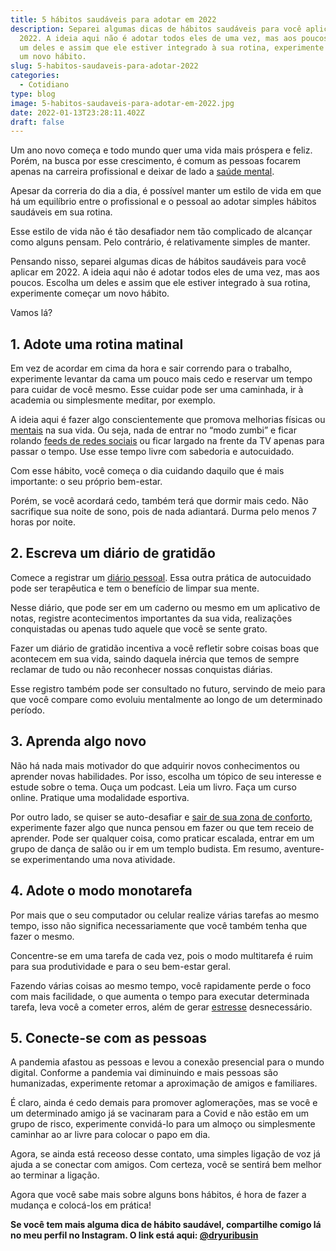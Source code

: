 ```yaml
---
title: 5 hábitos saudáveis para adotar em 2022
description: Separei algumas dicas de hábitos saudáveis para você aplicar em
  2022. A ideia aqui não é adotar todos eles de uma vez, mas aos poucos. Escolha
  um deles e assim que ele estiver integrado à sua rotina, experimente começar
  um novo hábito.
slug: 5-habitos-saudaveis-para-adotar-2022
categories:
  - Cotidiano
type: blog
image: 5-habitos-saudaveis-para-adotar-em-2022.jpg
date: 2022-01-13T23:28:11.402Z
draft: false
---
```


Um ano novo começa e todo mundo quer uma vida mais próspera e feliz. Porém, na busca por esse crescimento, é comum as pessoas focarem apenas na carreira profissional e deixar de lado a [saúde mental](https://yuribusin.com.br/7-habitos-boa-saude-mental/).

Apesar da correria do dia a dia, é possível manter um estilo de vida em que há um equilíbrio entre o profissional e o pessoal ao adotar simples hábitos saudáveis em sua rotina.

Esse estilo de vida não é tão desafiador nem tão complicado de alcançar como alguns pensam. Pelo contrário, é relativamente simples de manter.

Pensando nisso, separei algumas dicas de hábitos saudáveis para você aplicar em 2022. A ideia aqui não é adotar todos eles de uma vez, mas aos poucos. Escolha um deles e assim que ele estiver integrado à sua rotina, experimente começar um novo hábito.

Vamos lá?

## 1. Adote uma rotina matinal

Em vez de acordar em cima da hora e sair correndo para o trabalho, experimente levantar da cama um pouco mais cedo e reservar um tempo para cuidar de você mesmo. Esse cuidar pode ser uma caminhada, ir à academia ou simplesmente meditar, por exemplo.

A ideia aqui é fazer algo conscientemente que promova melhorias físicas ou [mentais](https://yuribusin.com.br/investir-saude-mental/) na sua vida. Ou seja, nada de entrar no “modo zumbi” e ficar rolando [feeds de redes sociais](https://yuribusin.com.br/como-as-redes-sociais-podem-deixar-ansioso/) ou ficar largado na frente da TV apenas para passar o tempo. Use esse tempo livre com sabedoria e autocuidado.

Com esse hábito, você começa o dia cuidando daquilo que é mais importante: o seu próprio bem-estar.

Porém, se você acordará cedo, também terá que dormir mais cedo. Não sacrifique sua noite de sono, pois de nada adiantará. Durma pelo menos 7 horas por noite.

## 2. Escreva um diário de gratidão

Comece a registrar um [diário pessoal](https://yuribusin.com.br/o-poder-da-reflexao-diaria/). Essa outra prática de autocuidado pode ser terapêutica e tem o benefício de limpar sua mente.

Nesse diário, que pode ser em um caderno ou mesmo em um aplicativo de notas, registre acontecimentos importantes da sua vida, realizações conquistadas ou apenas tudo aquele que você se sente grato.

Fazer um diário de gratidão incentiva a você refletir sobre coisas boas que acontecem em sua vida, saindo daquela inércia que temos de sempre reclamar de tudo ou não reconhecer nossas conquistas diárias.

Esse registro também pode ser consultado no futuro, servindo de meio para que você compare como evoluiu mentalmente ao longo de um determinado período.

## 3. Aprenda algo novo

Não há nada mais motivador do que adquirir novos conhecimentos ou aprender novas habilidades. Por isso, escolha um tópico de seu interesse e estude sobre o tema. Ouça um podcast. Leia um livro. Faça um curso online. Pratique uma modalidade esportiva.

Por outro lado, se quiser se auto-desafiar e [sair de sua zona de conforto](https://yuribusin.com.br/voce-e-uma-pessoa-acomodada-dicas-para-sair-da-zona-de-conforto/), experimente fazer algo que nunca pensou em fazer ou que tem receio de aprender. Pode ser qualquer coisa, como praticar escalada, entrar em um grupo de dança de salão ou ir em um templo budista. Em resumo, aventure-se experimentando uma nova atividade.

## 4. Adote o modo monotarefa

Por mais que o seu computador ou celular realize várias tarefas ao mesmo tempo, isso não significa necessariamente que você também tenha que fazer o mesmo.

Concentre-se em uma tarefa de cada vez, pois o modo multitarefa é ruim para sua produtividade e para o seu bem-estar geral.

Fazendo várias coisas ao mesmo tempo, você rapidamente perde o foco com mais facilidade, o que aumenta o tempo para executar determinada tarefa, leva você a cometer erros, além de gerar [estresse](https://yuribusin.com.br/5-maneiras-de-se-controlar-o-estresse/) desnecessário.

## 5. Conecte-se com as pessoas

A pandemia afastou as pessoas e levou a conexão presencial para o mundo digital. Conforme a pandemia vai diminuindo e mais pessoas são humanizadas, experimente retomar a aproximação de amigos e familiares.

É claro, ainda é cedo demais para promover aglomerações, mas se você e um determinado amigo já se vacinaram para a Covid e não estão em um grupo de risco, experimente convidá-lo para um almoço ou simplesmente caminhar ao ar livre para colocar o papo em dia.

Agora, se ainda está receoso desse contato, uma simples ligação de voz já ajuda a se conectar com amigos. Com certeza, você se sentirá bem melhor ao terminar a ligação.

Agora que você sabe mais sobre alguns bons hábitos, é hora de fazer a mudança e colocá-los em prática!

**Se você tem mais alguma dica de hábito saudável, compartilhe comigo lá no meu perfil no Instagram. O link está aqui: [@dryuribusin](https://www.instagram.com/dryuribusin/)**

